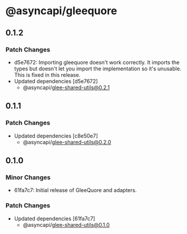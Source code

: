 # @asyncapi/gleequore

## 0.1.2

### Patch Changes

- d5e7672: Importing gleequore doesn't work correctly. It imports the types but doesn't let you import the implementation so it's unusable. This is fixed in this release.
- Updated dependencies [d5e7672]
  - @asyncapi/glee-shared-utils@0.2.1

## 0.1.1

### Patch Changes

- Updated dependencies [c8e50e7]
  - @asyncapi/glee-shared-utils@0.2.0

## 0.1.0

### Minor Changes

- 61fa7c7: Initial release of GleeQuore and adapters.

### Patch Changes

- Updated dependencies [61fa7c7]
  - @asyncapi/glee-shared-utils@0.1.0

